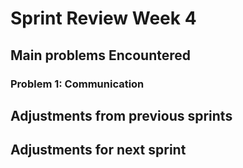 # Sprint Review Week 4

## Main problems  Encountered

### Problem 1: Communication


## Adjustments from previous sprints


## Adjustments for next sprint